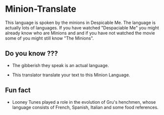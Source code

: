 # Minion-Translate
This language is spoken by the minions in Despicable Me. The language is actually lots of languages.
If you have watched "Despaciable Me" you might already know who are Minions and and if you  have not watched the movie some of you might still know "The Minions".
## Do you know ???
- The gibberish they speak is an actual language. 

- This translator translate your text to this Minion Language. 

## Fun fact
- Looney Tunes played a role in the evolution of Gru's henchmen, whose language consists of French, Spanish, Italian and some food references.
